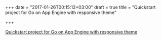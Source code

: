 +++
date = "2017-01-26T00:15:12+03:00"
draft = true
title = "Quickstart project for Go on App Engine with responsive theme"

+++

<p><a href="https://www.m0d3rnc0ad.com/post/go-gae-bootstrap-quickstart">Quickstart project for Go on App Engine with responsive theme</a></p>
